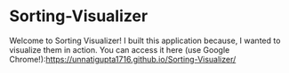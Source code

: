 # Sorting-Visualizer
Welcome to Sorting Visualizer! I built this application because, I wanted to visualize them in action. You can access it here (use Google Chrome!):https://unnatigupta1716.github.io/Sorting-Visualizer/
